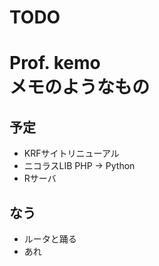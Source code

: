 # TODO
Prof. kemo  
メモのようなもの
====
## 予定
* KRFサイトリニューアル
* ニコラスLIB PHP -> Python
* Rサーバ

## なう
* ルータと踊る
* あれ